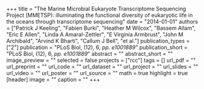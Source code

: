 +++
title = "The Marine Microbial Eukaryote Transcriptome Sequencing Project (MMETSP): illuminating the functional diversity of eukaryotic life in the oceans through transcriptome sequencing"
date = "2014-01-01"
authors = ["Patrick J Keeling", "Fabien Burki", "Heather M Wilcox", "Bassem Allam", "Eric E Allen", "Linda A Amaral-Zettler", "E Virginia Armbrust", "John M Archibald", "Arvind K Bharti", "Callum J Bell", "et al."]
publication_types = ["2"]
publication = "PLoS Biol, (12), 6, _pp. e1001889_"
publication_short = "PLoS Biol, (12), 6, _pp. e1001889_"
abstract = ""
abstract_short = ""
image_preview = ""
selected = false
projects = ["rcc"]
tags = []
url_pdf = ""
url_preprint = ""
url_code = ""
url_dataset = ""
url_project = ""
url_slides = ""
url_video = ""
url_poster = ""
url_source = ""
math = true
highlight = true
[header]
image = ""
caption = ""
+++
